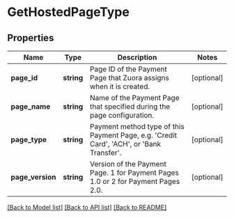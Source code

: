 # GetHostedPageType

## Properties
Name | Type | Description | Notes
------------ | ------------- | ------------- | -------------
**page_id** | **string** | Page ID of the Payment Page that Zuora assigns when it is created. | [optional] 
**page_name** | **string** | Name of the Payment Page that specified during the page configuration. | [optional] 
**page_type** | **string** | Payment method type of this Payment Page, e.g. &#39;Credit Card&#39;, &#39;ACH&#39;, or &#39;Bank Transfer&#39;. | [optional] 
**page_version** | **string** | Version of the Payment Page. 1 for Payment Pages 1.0 or 2 for Payment Pages 2.0. | [optional] 

[[Back to Model list]](../README.md#documentation-for-models) [[Back to API list]](../README.md#documentation-for-api-endpoints) [[Back to README]](../README.md)


